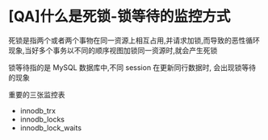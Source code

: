 # [QA]什么是死锁-锁等待的监控方式

死锁是指两个或者两个事物在同一资源上相互占用,并请求加锁,而导致的恶性循环现象,当好多个事务以不同的顺序视图加锁同一资源时,就会产生死锁

锁等待指的是 MySQL 数据库中,不同 session 在更新同行数据时, 会出现锁等待的现象

重要的三张监控表

- innodb_trx
- innodb_locks
- innodb_lock_waits 

